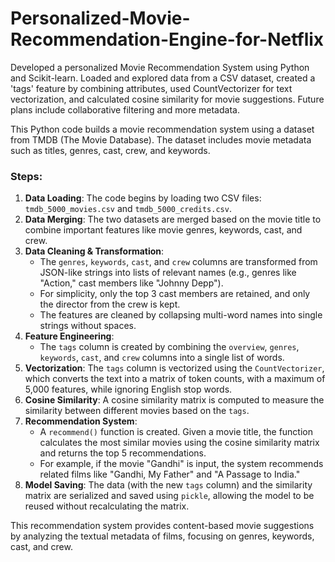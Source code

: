 # Personalized-Movie-Recommendation-Engine-for-Netflix
Developed a personalized Movie Recommendation System using Python and Scikit-learn. Loaded and explored data from a CSV dataset, created a 'tags' feature by combining attributes, used CountVectorizer for text vectorization, and calculated cosine similarity for movie suggestions. Future plans include collaborative filtering and more metadata.

This Python code builds a movie recommendation system using a dataset from TMDB (The Movie Database). The dataset includes movie metadata such as titles, genres, cast, crew, and keywords.

### Steps:
1. **Data Loading**: The code begins by loading two CSV files: `tmdb_5000_movies.csv` and `tmdb_5000_credits.csv`.
2. **Data Merging**: The two datasets are merged based on the movie title to combine important features like movie genres, keywords, cast, and crew.
3. **Data Cleaning & Transformation**: 
   - The `genres`, `keywords`, `cast`, and `crew` columns are transformed from JSON-like strings into lists of relevant names (e.g., genres like "Action," cast members like "Johnny Depp").
   - For simplicity, only the top 3 cast members are retained, and only the director from the crew is kept.
   - The features are cleaned by collapsing multi-word names into single strings without spaces.
4. **Feature Engineering**: 
   - The `tags` column is created by combining the `overview`, `genres`, `keywords`, `cast`, and `crew` columns into a single list of words.
5. **Vectorization**: The `tags` column is vectorized using the `CountVectorizer`, which converts the text into a matrix of token counts, with a maximum of 5,000 features, while ignoring English stop words.
6. **Cosine Similarity**: A cosine similarity matrix is computed to measure the similarity between different movies based on the `tags`.
7. **Recommendation System**: 
   - A `recommend()` function is created. Given a movie title, the function calculates the most similar movies using the cosine similarity matrix and returns the top 5 recommendations.
   - For example, if the movie "Gandhi" is input, the system recommends related films like "Gandhi, My Father" and "A Passage to India."
8. **Model Saving**: The data (with the new `tags` column) and the similarity matrix are serialized and saved using `pickle`, allowing the model to be reused without recalculating the matrix.

This recommendation system provides content-based movie suggestions by analyzing the textual metadata of films, focusing on genres, keywords, cast, and crew.
